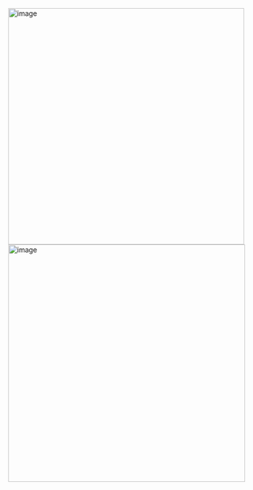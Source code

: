 <img width="477" alt="image" src="https://github.com/user-attachments/assets/d066094a-cebe-401e-a01d-b517dbcf3458">
<br>
<img width="479" alt="image" src="https://github.com/user-attachments/assets/190bba38-e66a-483e-bc26-3c68d2ade9de">
